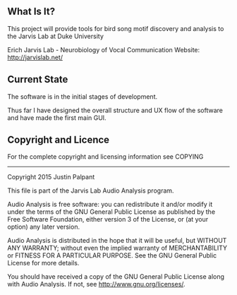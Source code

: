 What Is It?
-----------

This project will provide tools for bird song motif discovery and analysis to the Jarvis Lab at Duke University

Erich Jarvis Lab - Neurobiology of Vocal Communication
Website: http://jarvislab.net/


Current State
-------------

The software is in the initial stages of development.

Thus far I have designed the overall structure and UX flow of the software and have made the first main GUI.

Copyright and Licence
---------------------

For the complete copyright and licensing information see COPYING


----------------------------------------------
Copyright 2015 Justin Palpant

This file is part of the Jarvis Lab Audio Analysis program.

Audio Analysis is free software: you can redistribute it and/or modify it under the
terms of the GNU General Public License as published by the Free Software
Foundation, either version 3 of the License, or (at your option) any later
version.

Audio Analysis is distributed in the hope that it will be useful, but WITHOUT ANY
WARRANTY; without even the implied warranty of MERCHANTABILITY or FITNESS FOR A
PARTICULAR PURPOSE. See the GNU General Public License for more details.

You should have received a copy of the GNU General Public License along with
Audio Analysis. If not, see http://www.gnu.org/licenses/.